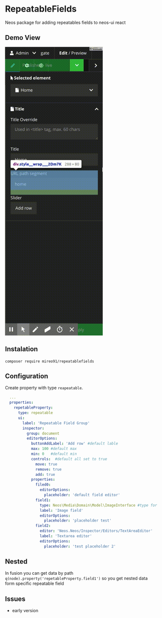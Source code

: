 # RepeatableFields
Neos package for adding repeatables fields to neos-ui react

## Demo View
![](repeatable.gif)

## Instalation

`composer require mireo91/repeatablefields`

## Configuration
Create property with type `reapeatable`.

```YAML
  ...
  properties:
    repetableProperty:
      type: repeatable
      ui:
        label: 'Repeatable Field Group'
        inspector:
          group: document
          editorOptions:
            buttonAddLabel: 'Add row' #default lable
            max: 100 #default max
            min: 0   #default min
            controls:  #default all set to true
              move: true
              remove: true
              add: true
            properties:
              filed0:
                editorOptions:
                  placeholder: 'default field editor'
              field1:
              	type: Neos\Media\Domain\Model\ImageInterface #type for property mapper
                label: 'Image field'
                editorOptions:
                  placeholder: 'placeholder test'
              field2:
                editor: 'Neos.Neos/Inspector/Editors/TextAreaEditor'
                label: 'Textarea editor'
                editorOptions:
                  placeholder: 'test placeholder 2'
```

## Nested

In fusion you can get data by path  `q(node).property('repetableProperty.field1')` so you get nested data form specific repeatable field

## Issues

- early version
